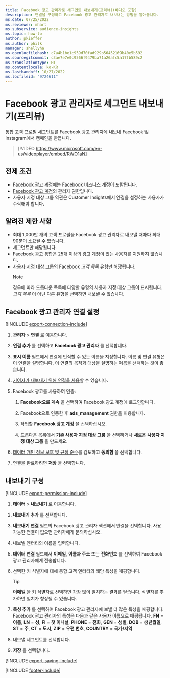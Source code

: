 ```yaml
---
title: Facebook 광고 관리자로 세그먼트 내보내기(프리뷰)(비디오 포함)
description: 연결을 구성하고 Facebook 광고 관리자로 내보내는 방법을 알아봅니다.
ms.date: 07/25/2022
ms.reviewer: mhart
ms.subservice: audience-insights
ms.topic: how-to
author: pkieffer
ms.author: philk
manager: shellyha
ms.openlocfilehash: c7a4b1be1c959d70fad929b56452169b40e5b592
ms.sourcegitcommit: c3ae7e7e0c9566f9479ba71a26afc5a17fb589c2
ms.translationtype: HT
ms.contentlocale: ko-KR
ms.lasthandoff: 10/27/2022
ms.locfileid: "9724611"
---
```

# <a name="export-segments-to-facebook-ads-manager-preview"></a>Facebook 광고 관리자로 세그먼트 내보내기(프리뷰)

통합 고객 프로필 세그먼트를 Facebook 광고 관리자에 내보내 Facebook 및 Instagram에서 캠페인을 만듭니다.

> [!VIDEO https://www.microsoft.com/en-us/videoplayer/embed/RWO1aN]

## <a name="prerequisites"></a>전제 조건

- [Facebook 광고 계정](https://www.facebook.com/business/learn/lessons/step-by-step-ads-manager-account)에는 [Facebook 비즈니스 계정](https://business.facebook.com/)이 포함됩니다.
- [Facebook 광고 계정](https://www.facebook.com/business/learn/lessons/step-by-step-ads-manager-account)의 관리자 권한입니다.
- 사용자 지정 대상 그룹 약관은 Customer Insights에서 연결을 설정하는 사용자가 수락해야 합니다.

## <a name="known-limitations"></a>알려진 제한 사항

- 최대 1,000만 개의 고객 프로필을 Facebook 광고 관리자로 내보낼 때마다 최대 90분이 소요될 수 있습니다.
- 세그먼트만 해당됩니다.
- Facebook 광고 통합은 25개 이상의 광고 계정이 있는 사용자를 지원하지 않습니다.
- [사용자 지정 대상 그룹](https://www.facebook.com/business/help/744354708981227?id=2469097953376494)의 Facebook *고객 목록* 유형만 해당됩니다.
  > [!NOTE]
  > 경우에 따라 드롭다운 목록에 다양한 유형의 사용자 지정 대상 그룹이 표시됩니다. *고객 목록* 이 아닌 다른 유형을 선택하면 내보낼 수 없습니다.

## <a name="set-up-connection-to-facebook-ads-manager"></a>Facebook 광고 관리자 연결 설정

[!INCLUDE [export-connection-include](includes/export-connection-admn.md)]

1. **관리자** > **연결** 로 이동합니다.

1. **연결 추가** 를 선택하고 **Facebook 광고 관리자** 를 선택합니다.

1. **표시 이름** 필드에서 연결에 인식할 수 있는 이름을 지정합니다. 이름 및 연결 유형은 이 연결을 설명합니다. 이 연결의 목적과 대상을 설명하는 이름을 선택하는 것이 좋습니다.

1. [기여자가 내보내기 위해 연결을 사용](connections.md#allow-contributors-to-use-a-connection-for-exports)할 수 있습니다.

1. Facebook 광고를 사용하여 인증:

   1. **Facebook으로 계속** 을 선택하여 Facebook 광고 계정에 로그인합니다.

   1. Facebook으로 인증한 후 **ads_management** 권한을 허용합니다.

   1. 작업할 **Facebook 광고 계정** 을 선택하십시오.

   1. 드롭다운 목록에서 **기존 사용자 지정 대상 그룹** 을 선택하거나 **새로운 사용자 지정 대상 그룹** 을 만드세요.

1. [데이터 개인 정보 보호 및 규정 준수](connections.md#data-privacy-and-compliance)를 검토하고 **동의함** 을 선택합니다.

1. 연결을 완료하려면 **저장** 을 선택합니다.

## <a name="configure-an-export"></a>내보내기 구성

[!INCLUDE [export-permission-include](includes/export-permission.md)]

1. **데이터** > **내보내기** 로 이동합니다.

1. **내보내기 추가** 를 선택합니다.

1. **내보내기 연결** 필드의 Facebook 광고 관리자 섹션에서 연결을 선택합니다. 사용 가능한 연결이 없으면 관리자에게 문의하십시오.

1. 내보낼 엔터티의 이름을 입력합니다.

1. **데이터 연결** 필드에서 **이메일**, **이름과 주소** 또는 **전화번호** 를 선택하여 Facebook 광고 관리자에게 전송합니다.

1. 선택한 키 식별자에 대해 통합 고객 엔터티의 해당 특성을 매핑합니다.
   > [!TIP]
   > **이메일** 을 키 식별자로 선택하면 가장 많이 일치하는 결과를 얻습니다. 식별자를 추가하면 일치가 향상될 수 있습니다.

1. **특성 추가** 를 선택하여 Facebook 광고 관리자에 보낼 더 많은 특성을 매핑합니다. Facebook 광고 관리자의 특성은 다음과 같은 사용자 이름으로 매핑됩니다. **FN** = **이름**, **LN** = **성**, **FI** = **첫 이니셜**, **PHONE** = **전화**, **GEN** = **성별**, **DOB** = **생년월일**, **ST** = **주**, **CT** = **도시**, **ZIP** = **우편 번호**, **COUNTRY** = **국가/지역**

1. 내보낼 세그먼트를 선택합니다.

1. **저장** 을 선택합니다.

[!INCLUDE [export-saving-include](includes/export-saving.md)]

[!INCLUDE [footer-include](includes/footer-banner.md)]
